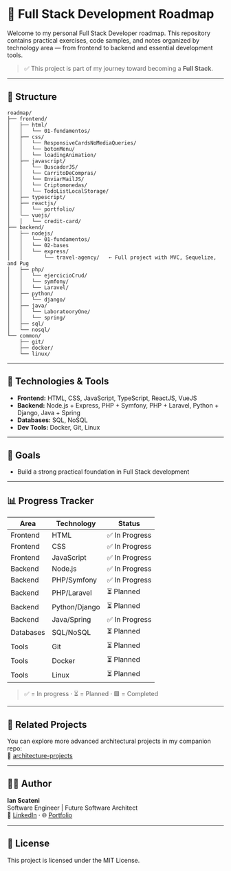 # 🧠 Full Stack Development Roadmap

Welcome to my personal Full Stack Developer roadmap. This repository contains practical exercises, code samples, and notes organized by technology area — from frontend to backend and essential development tools.

> ✅ This project is part of my journey toward becoming a **Full Stack**.

---

## 📁 Structure

```
roadmap/
├── frontend/
│   ├── html/
│   │   └── 01-fundamentos/   
│   ├── css/
│   │   └── ResponsiveCardsNoMediaQueries/
│   │   └── botonMenu/
│   │   └── loadingAnimation/ 
│   ├── javascript/
│   │   └── BuscadorJS/
│   │   └── CarritoDeCompras/
│   │   └── EnviarMailJS/
│   │   └── Criptomonedas/
│   │   └── TodoListLocalStorage/   
│   ├── typescript/
│   ├── reactjs/
│   │   └── portfolio/   
│   └── vuejs/
│   │   └── credit-card/   
├── backend/
│   ├── nodejs/
│   │   └── 01-fundamentos/
│   │   └── 02-bases
│   │   └── express/
│   │       └── travel-agency/   ← Full project with MVC, Sequelize, and Pug       
│   ├── php/
│   │   └── ejercicioCrud/  
│   │   └── symfony/
│   │   └── Laravel/  
│   ├── python/
│   │   └── django/
│   ├── java/
│   │   └── LaboratooryOne/   
│   │   └── spring/
│   ├── sql/
│   └── nosql/
└── common/
    ├── git/
    ├── docker/
    └── linux/
```

---

## 🚀 Technologies & Tools

- **Frontend:** HTML, CSS, JavaScript, TypeScript, ReactJS, VueJS
- **Backend:** Node.js + Express, PHP + Symfony, PHP + Laravel, Python + Django, Java + Spring
- **Databases:** SQL, NoSQL
- **Dev Tools:** Docker, Git, Linux

---

## 🎯 Goals

- Build a strong practical foundation in Full Stack development

---

## 📊 Progress Tracker

| Area        | Technology    | Status        |
|-------------|---------------|---------------|
| Frontend    | HTML          | ✅ In Progress |
| Frontend    | CSS           | ✅ In Progress |
| Frontend    | JavaScript    | ✅ In Progress |
| Backend     | Node.js       | ✅ In Progress |
| Backend     | PHP/Symfony   | ✅ In Progress |
| Backend     | PHP/Laravel   | ⏳ Planned     |
| Backend     | Python/Django | ⏳ Planned     |
| Backend     | Java/Spring   | ✅ In Progress |
| Databases   | SQL/NoSQL     | ⏳ Planned     |
| Tools       | Git           | ⏳ Planned     |
| Tools       | Docker        | ⏳ Planned     |
| Tools       | Linux         | ⏳ Planned     |

> ✅ = In progress · ⏳ = Planned · 🟩 = Completed

---

## 🧩 Related Projects

You can explore more advanced architectural projects in my companion repo:  
🔗 [architecture-projects](https://github.com/IanScateni/architecture-projects)

---

## 🧑‍💻 Author

**Ian Scateni**  
Software Engineer | Future Software Architect  
🔗 [LinkedIn](https://linkedin.com/in/IanScateni) · 🌐 [Portfolio]([https://ianscateni.com](https://github.com/IanScateni))

---

## 📜 License

This project is licensed under the MIT License.
